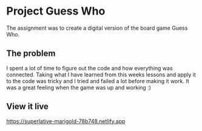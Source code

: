 # Project Guess Who

The assignment was to create a digital version of the board game Guess Who.

## The problem

I spent a lot of time to figure out the code and how everything was connected. Taking what I have learned from this weeks lessons and apply it to the code was tricky and I tried and failed a lot before making it work. It was a great feeling when the game was up and working :)

## View it live

https://superlative-marigold-78b748.netlify.app

